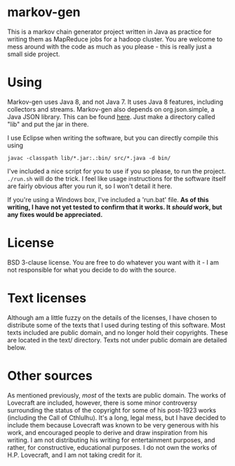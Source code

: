 markov-gen
=
This is a markov chain generator project written in Java as practice for writing them as MapReduce jobs for a hadoop cluster. You are welcome to mess around with the code as much as you please - this is really just a small side project.

Using
=
Markov-gen uses Java 8, and not Java 7. It uses Java 8 features, including collectors and streams. Markov-gen also depends on org.json.simple, a Java JSON library. This can be found [here](https://code.google.com/p/json-simple/downloads/detail?name=json-simple-1.1.1.jar&can=2&q=). Just make a directory called "lib" and put the jar in there.

I use Eclipse when writing the software, but you can directly compile this using

`javac -classpath lib/*.jar:.:bin/ src/*.java -d bin/`

I've included a nice script for you to use if you so please, to run the project. `./run.sh` will do the trick. I feel like usage instructions for the software itself are fairly obvious after you run it, so I won't detail it here.

If you're using a Windows box, I've included a 'run.bat' file. **As of this writing, I have not yet tested to confirm that it works. It *should* work, but any fixes would be appreciated.**

License
=
BSD 3-clause license. You are free to do whatever you want with it - I am not responsible for what you decide to do with the source.

Text licenses
=
Although am a little fuzzy on the details of the licenses, I have chosen to distribute some of the texts that I used during testing of this software. Most texts included are public domain, and no longer hold their copyrights. These are located in the text/ directory. Texts not under public domain are detailed below.

Other sources
=
As mentioned previously, *most* of the texts are public domain. The works of Lovecraft are included, however, there is some minor controversy surrounding the status of the copyright for some of his post-1923 works (including the Call of Cthlulhu). It's a long, legal mess, but I have decided to include them because Lovecraft was known to be very generous with his work, and encouraged people to derive and draw inspiration from his writing. I am not distributing his writing for entertainment purposes, and rather, for constructive, educational purposes. I do not own the works of H.P. Lovecraft, and I am not taking credit for it.
